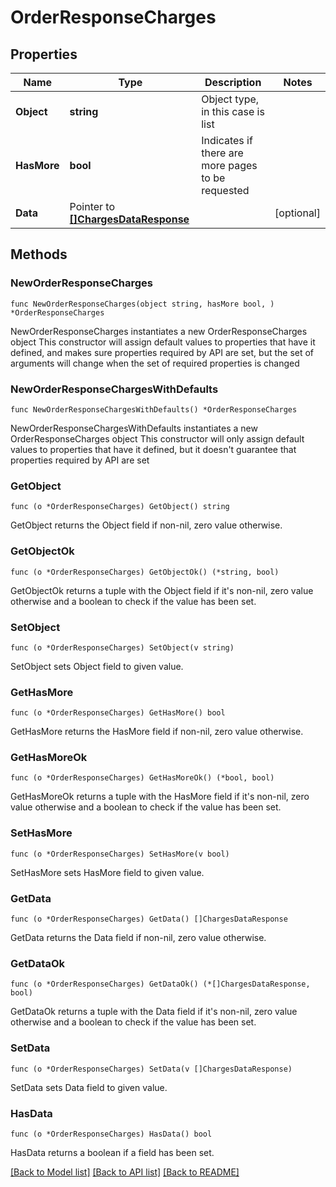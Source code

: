 # OrderResponseCharges

## Properties

Name | Type | Description | Notes
------------ | ------------- | ------------- | -------------
**Object** | **string** | Object type, in this case is list | 
**HasMore** | **bool** | Indicates if there are more pages to be requested | 
**Data** | Pointer to [**[]ChargesDataResponse**](ChargesDataResponse.md) |  | [optional] 

## Methods

### NewOrderResponseCharges

`func NewOrderResponseCharges(object string, hasMore bool, ) *OrderResponseCharges`

NewOrderResponseCharges instantiates a new OrderResponseCharges object
This constructor will assign default values to properties that have it defined,
and makes sure properties required by API are set, but the set of arguments
will change when the set of required properties is changed

### NewOrderResponseChargesWithDefaults

`func NewOrderResponseChargesWithDefaults() *OrderResponseCharges`

NewOrderResponseChargesWithDefaults instantiates a new OrderResponseCharges object
This constructor will only assign default values to properties that have it defined,
but it doesn't guarantee that properties required by API are set

### GetObject

`func (o *OrderResponseCharges) GetObject() string`

GetObject returns the Object field if non-nil, zero value otherwise.

### GetObjectOk

`func (o *OrderResponseCharges) GetObjectOk() (*string, bool)`

GetObjectOk returns a tuple with the Object field if it's non-nil, zero value otherwise
and a boolean to check if the value has been set.

### SetObject

`func (o *OrderResponseCharges) SetObject(v string)`

SetObject sets Object field to given value.


### GetHasMore

`func (o *OrderResponseCharges) GetHasMore() bool`

GetHasMore returns the HasMore field if non-nil, zero value otherwise.

### GetHasMoreOk

`func (o *OrderResponseCharges) GetHasMoreOk() (*bool, bool)`

GetHasMoreOk returns a tuple with the HasMore field if it's non-nil, zero value otherwise
and a boolean to check if the value has been set.

### SetHasMore

`func (o *OrderResponseCharges) SetHasMore(v bool)`

SetHasMore sets HasMore field to given value.


### GetData

`func (o *OrderResponseCharges) GetData() []ChargesDataResponse`

GetData returns the Data field if non-nil, zero value otherwise.

### GetDataOk

`func (o *OrderResponseCharges) GetDataOk() (*[]ChargesDataResponse, bool)`

GetDataOk returns a tuple with the Data field if it's non-nil, zero value otherwise
and a boolean to check if the value has been set.

### SetData

`func (o *OrderResponseCharges) SetData(v []ChargesDataResponse)`

SetData sets Data field to given value.

### HasData

`func (o *OrderResponseCharges) HasData() bool`

HasData returns a boolean if a field has been set.


[[Back to Model list]](../README.md#documentation-for-models) [[Back to API list]](../README.md#documentation-for-api-endpoints) [[Back to README]](../README.md)


